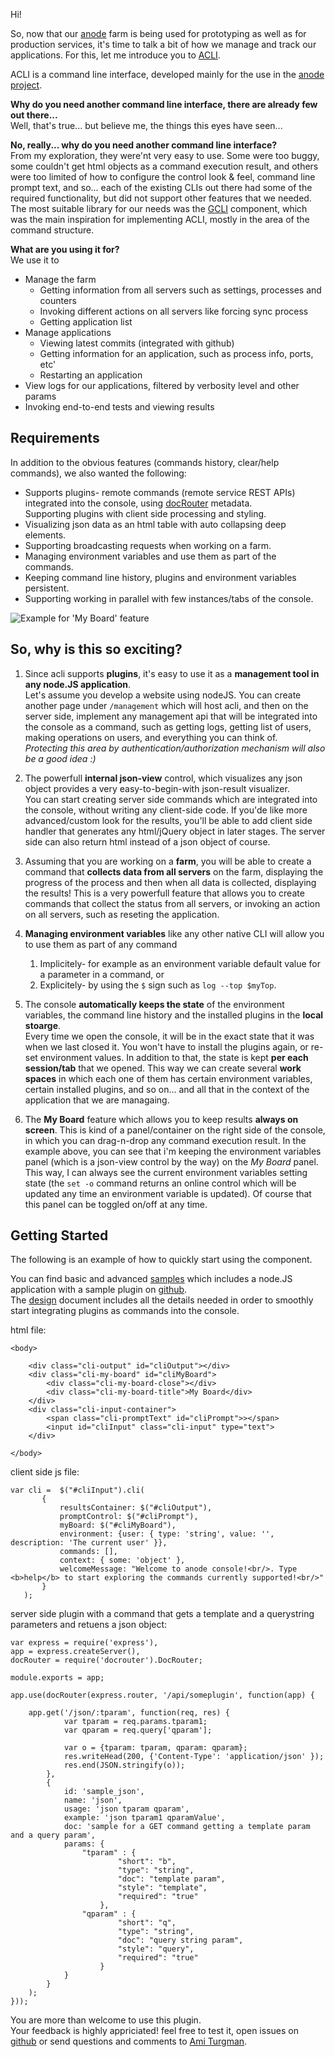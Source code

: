 Hi!

So, now that our [anode](http://anodejs.org) farm is being used for prototyping as well as for production services, it's time to talk a bit of how we manage and track our applications.
For this, let me introduce you to [ACLI](https://github.com/amiturgman/aCLI).

ACLI is a command line interface, developed mainly for the use in the [anode project](http://anodejs.org).  

**Why do you need another command line interface, there are already few out there...**  
Well, that's true... but believe me, the things this eyes have seen...

**No, really... why do you need another command line interface?**  
From my exploration, they were'nt very easy to use. Some were too buggy, some couldn't get html objects as a command execution result, and others were too limited of how to configure the control look & feel, command line prompt text, and so... each of the existing CLIs out there had some of the required functionality, but did not support other features that we needed.  
The most suitable library for our needs was the [GCLI](https://github.com/mozilla/gcli) component, which was the main inspiration for implementing ACLI, mostly in the area of the command structure.

**What are you using it for?**  
We use it to

* Manage the farm 
	* Getting information from all servers such as settings, processes and counters 
	* Invoking different actions on all servers like forcing sync process
	* Getting application list
* Manage applications
	* Viewing latest commits (integrated with github)
	* Getting information for an application, such as process info, ports, etc'
	* Restarting an application
* View logs for our applications, filtered by verbosity level and other params
* Invoking end-to-end tests and viewing results

Requirements
------------
In addition to the obvious features (commands history, clear/help commands), we also wanted the following:

* Supports plugins- remote commands (remote service REST APIs) integrated into the console, using [docRouter](https://github.com/anodejs/node-docrouter) metadata.  
	Supporting plugins with client side processing and styling.  
* Visualizing json data as an html table with auto collapsing deep elements.
* Supporting broadcasting requests when working on a farm.
* Managing environment variables and use them as part of the commands.
* Keeping command line history, plugins and environment variables persistent.
* Supporting working in parallel with few instances/tabs of the console.


![Example for 'My Board' feature](https://github.com/amiturgman/aCLI/raw/master/cli_myboard.jpg "aCLI with My Board")

So, why is this so exciting?
----------------------------
1. Since acli supports **plugins**, it's easy to use it as a **management tool in any node.JS application**.  
Let's assume you develop a website using nodeJS. You can create another page under `/management` which will host acli, and then on the server side, implement any management api that will be integrated into the console as a command, such as getting logs, getting list of users, making operations on users, and everything you can think of.  
_Protecting this area by authentication/authorization mechanism will also be a good idea :)_       

2. The powerfull **internal json-view** control, which visualizes any json object provides a very easy-to-begin-with json-result visualizer.  
You can start creating server side commands which are integrated into the console, without writing any client-side code. If you'de like more advanced/custom look for the results, you'll be able to add client side handler that generates any html/jQuery object in later stages. The server side can also return html instead of a json object of course.  

3. Assuming that you are working on a **farm**, you will be able to create a command that **collects data from all servers** on the farm, displaying the progress of the process and then when all data is collected, displaying the results! This is a very powerfull feature that allows you to create commands that collect the status from all servers, or invoking an action on all servers, such as reseting the application.  

4. **Managing environment variables** like any other native CLI will allow you to use them as part of any command 
	1. Implicitely- for example as an environment variable default value for a parameter in a command, or 
	2. Explicitely- by using the `$` sign such as `log --top $myTop`.

5. The console **automatically keeps the state** of the environment variables, the command line history and the installed plugins in the **local stoarge**.  
Every time we open the console, it will be in the exact state that it was when we last closed it. You won't have to install the plugins again, or re-set environment values.
In addition to that, the state is kept **per each session/tab** that we opened. This way we can create several **work spaces** in which each one of them has certain environment variables, certain installed plugins, and so on... and all that in the context of the application that we are managaing.

6. The **My Board** feature which allows you to keep results **always on screen**. This is kind of a panel/container on the right side of the console, in which you can drag-n-drop any command execution result. In the example above, you can see that i'm keeping the environment variables panel (which is a json-view control by the way) on the _My Board_ panel.
This way, I can always see the current environment variables setting state (the `set -o` command returns an online control which will be updated any time an environment variable is updated).
Of course that this panel can be toggled on/off at any time.  

Getting Started
---------------
The following is an example of how to quickly start using the component.  

You can find basic and advanced [samples](https://github.com/amiturgman/aCLI/tree/master/samples) which includes a node.JS application with a sample plugin on [github](https://github.com/amiturgman/aCLI).  
The [design](https://github.com/amiturgman/aCLI/blob/master/design.md) document includes all the details needed in order to smoothly start integrating plugins as commands into the console.

html file:
	
	<body>

		<div class="cli-output" id="cliOutput"></div>
		<div class="cli-my-board" id="cliMyBoard">
			<div class="cli-my-board-close"></div>
			<div class="cli-my-board-title">My Board</div>
		</div>
		<div class="cli-input-container">
			<span class="cli-promptText" id="cliPrompt">></span>
			<input id="cliInput" class="cli-input" type="text">
		</div>

	</body>

client side js file:

    var cli =  $("#cliInput").cli(
           {
               resultsContainer: $("#cliOutput"),
               promptControl: $("#cliPrompt"),
               myBoard: $("#cliMyBoard"),
               environment: {user: { type: 'string', value: '', description: 'The current user' }},
               commands: [],
			   context: { some: 'object' },
               welcomeMessage: "Welcome to anode console!<br/>. Type <b>help</b> to start exploring the commands currently supported!<br/>"
           }
       );
	   
server side plugin with a command that gets a template and a querystring parameters and retuens a json object:

	var express = require('express'),
    app = express.createServer(),
    docRouter = require('docrouter').DocRouter;

	module.exports = app;

	app.use(docRouter(express.router, '/api/someplugin', function(app) {

		app.get('/json/:tparam', function(req, res) {
				var tparam = req.params.tparam1;
				var qparam = req.query['qparam'];

				var o = {tparam: tparam, qparam: qparam};
				res.writeHead(200, {'Content-Type': 'application/json' });
				res.end(JSON.stringify(o));
			},
			{
				id: 'sample_json',
				name: 'json',
				usage: 'json tparam qparam',
				example: 'json tparam1 qparamValue',
				doc: 'sample for a GET command getting a template param and a query param',
				params: {
					"tparam" : {
							"short": "b",
							"type": "string",
							"doc": "template param",
							"style": "template",
							"required": "true"
						},
					"qparam" : {
							"short": "q",
							"type": "string",
							"doc": "query string param",
							"style": "query",
							"required": "true"
						}
				}
			}
		);
	}));

	
You are more than welcome to use this plugin.  
Your feedback is highly appriciated! feel free to test it, open issues on [github](https://github.com/amiturgman/aCLI) or send questions and comments to [Ami Turgman](mailto:ami.turgman@microsoft.com).


	   
	   